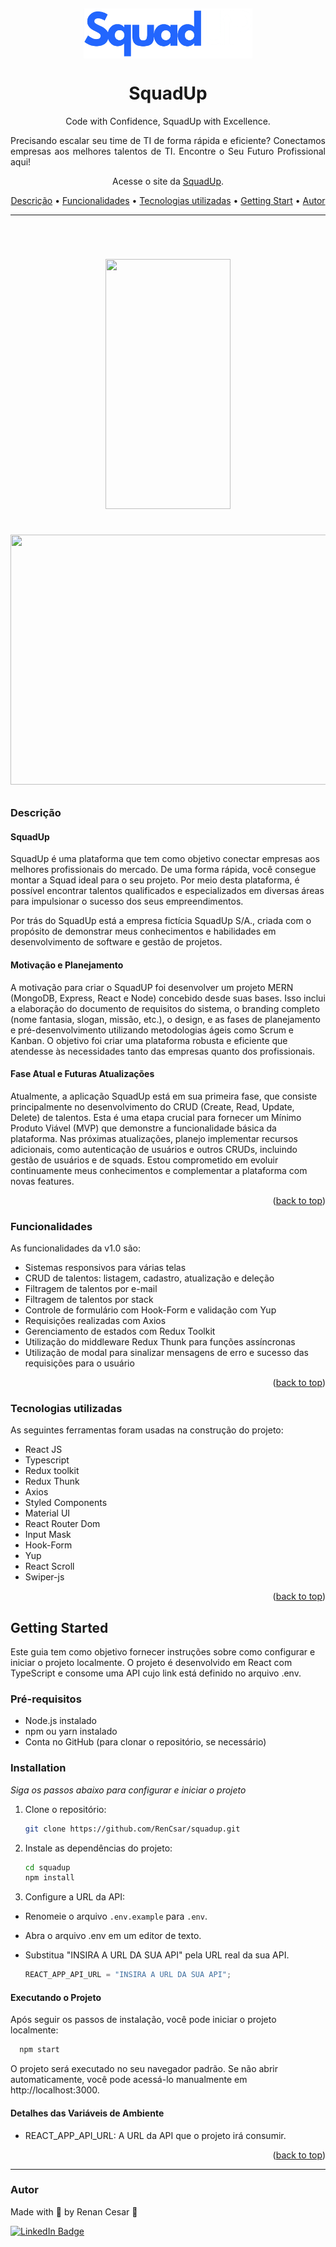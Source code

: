 <a name="readme-top"></a>
<br />

<div align="center">
  <a href="https://squadup-livid.vercel.app/">
    <img align="center" width="270" height="80" src="./src/assets/logo-claro.webp">
  </a>
  <h1>SquadUp</h1>
</div>

<p align="center">Code with Confidence, SquadUp with Excellence.</p>
<p align="justify">Precisando escalar seu time de TI de forma rápida e eficiente? Conectamos empresas aos melhores talentos de TI. Encontre o Seu Futuro Profissional aqui!</p>
<p align="center">Acesse o site da <a href="https://squadup-livid.vercel.app/">SquadUp</a>.</p>

<p align="center">
 <a href="#Descrição">Descrição</a> •
 <a href="#Funcionalidades">Funcionalidades</a> •
 <a href="#Tecnologias">Tecnologias utilizadas</a> •
 <a href="#start">Getting Start</a> •
 <a href="#autor">Autor</a>
</p>

---

<br>

<h1 align="center">  
    <p align="center">
        <img width="200" height="400" src="./src/assets/squadup-mobile.gif"><br><br>
        <img width="800" height="400" src="./src/assets/squadup.gif">
    </p>
</h1>

<a id="Descrição"></a>

### Descrição

#### **SquadUp**

SquadUp é uma plataforma que tem como objetivo conectar empresas aos melhores profissionais do mercado. De uma forma rápida, você consegue montar a Squad ideal para o seu projeto. Por meio desta plataforma, é possível encontrar talentos qualificados e especializados em diversas áreas para impulsionar o sucesso dos seus empreendimentos.

Por trás do SquadUp está a empresa fictícia SquadUp S/A., criada com o propósito de demonstrar meus conhecimentos e habilidades em desenvolvimento de software e gestão de projetos.

#### **Motivação e Planejamento**

A motivação para criar o SquadUP foi desenvolver um projeto MERN (MongoDB, Express, React e Node) concebido desde suas bases. Isso inclui a elaboração do documento de requisitos do sistema, o branding completo (nome fantasia, slogan, missão, etc.), o design, e as fases de planejamento e pré-desenvolvimento utilizando metodologias ágeis como Scrum e Kanban. O objetivo foi criar uma plataforma robusta e eficiente que atendesse às necessidades tanto das empresas quanto dos profissionais.

#### **Fase Atual e Futuras Atualizações**

Atualmente, a aplicação SquadUp está em sua primeira fase, que consiste principalmente no desenvolvimento do CRUD (Create, Read, Update, Delete) de talentos. Esta é uma etapa crucial para fornecer um Mínimo Produto Viável (MVP) que demonstre a funcionalidade básica da plataforma. Nas próximas atualizações, planejo implementar recursos adicionais, como autenticação de usuários e outros CRUDs, incluindo gestão de usuários e de squads. Estou comprometido em evoluir continuamente meus conhecimentos e complementar a plataforma com novas features.

<p align="right">(<a href="#readme-top">back to top</a>)</p>

<a id="Funcionalidades"></a>

### Funcionalidades

As funcionalidades da v1.0 são:

- Sistemas responsivos para várias telas
- CRUD de talentos: listagem, cadastro, atualização e deleção
- Filtragem de talentos por e-mail
- Filtragem de talentos por stack
- Controle de formulário com Hook-Form e validação com Yup
- Requisições realizadas com Axios
- Gerenciamento de estados com Redux Toolkit
- Utilização do middleware Redux Thunk para funções assíncronas
- Utilização de modal para sinalizar mensagens de erro e sucesso das requisições para o usuário


<p align="right">(<a href="#readme-top">back to top</a>)</p>

<a id="Tecnologias"></a>

### Tecnologias utilizadas

As seguintes ferramentas foram usadas na construção do projeto:

- React JS
- Typescript
- Redux toolkit
- Redux Thunk
- Axios
- Styled Components
- Material UI
- React Router Dom
- Input Mask
- Hook-Form
- Yup
- React Scroll
- Swiper-js

<p align="right">(<a href="#readme-top">back to top</a>)</p>

<a id="start"></a>

## Getting Started

Este guia tem como objetivo fornecer instruções sobre como configurar e iniciar o projeto localmente. O projeto é desenvolvido em React com TypeScript e consome uma API cujo link está definido no arquivo .env.

### Pré-requisitos

- Node.js instalado
- npm ou yarn instalado
- Conta no GitHub (para clonar o repositório, se necessário)


### Installation

_Siga os passos abaixo para configurar e iniciar o projeto_

1. Clone o repositório:
   ```sh
   git clone https://github.com/RenCsar/squadup.git
   ```
2. Instale as dependências do projeto:
   ```sh
   cd squadup
   npm install
   ```
3. Configure a URL da API:

- Renomeie o arquivo `.env.example` para `.env`.
- Abra o arquivo .env em um editor de texto.
- Substitua "INSIRA A URL DA SUA API" pela URL real da sua API.

   ```js
   REACT_APP_API_URL = "INSIRA A URL DA SUA API";
   ```

#### Executando o Projeto
Após seguir os passos de instalação, você pode iniciar o projeto localmente:
  ```sh
    npm start
  ```
O projeto será executado no seu navegador padrão. Se não abrir automaticamente, você pode acessá-lo manualmente em http://localhost:3000.

#### Detalhes das Variáveis de Ambiente
- REACT_APP_API_URL: A URL da API que o projeto irá consumir.

<p align="right">(<a href="#readme-top">back to top</a>)</p>

---

### Autor

Made with 💜 by Renan Cesar 👋

[![LinkedIn Badge](https://img.shields.io/badge/-Renan_Cesar-blue?style=flat-square&logo=Linkedin&logoColor=white&link=https://www.linkedin.com/in/renan-cesar/)](https://www.linkedin.com/in/renan-cesar/)
